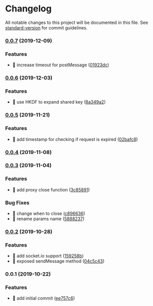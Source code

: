 # Changelog

All notable changes to this project will be documented in this file. See [standard-version](https://github.com/conventional-changelog/standard-version) for commit guidelines.

### [0.0.7](https://github.com/AElfProject/aelf-bridge/compare/v0.0.6...v0.0.7) (2019-12-09)


### Features

* 🎸 increase timeout for postMessage ([01923dc](https://github.com/AElfProject/aelf-bridge/commit/01923dc590fb63650db25d5233650ffd676e1705))

### [0.0.6](https://github.com/AElfProject/aelf-bridge/compare/v0.0.5...v0.0.6) (2019-12-03)


### Features

* 🎸 use HKDF to expand shared key ([8a349a2](https://github.com/AElfProject/aelf-bridge/commit/8a349a2a95be5736ae176ff7878b7ab49c3786be))

### [0.0.5](https://github.com/AElfProject/aelf-bridge/compare/v0.0.4...v0.0.5) (2019-11-21)


### Features

* 🎸 add timestamp for checking if request is expired ([02bafc8](https://github.com/AElfProject/aelf-bridge/commit/02bafc8468e054b233d6468487fa14e283afa702))

### [0.0.4](https://github.com/AElfProject/aelf-bridge/compare/v0.0.3...v0.0.4) (2019-11-08)

### [0.0.3](https://github.com/AElfProject/aelf-bridge/compare/v0.0.2...v0.0.3) (2019-11-04)


### Features

* 🎸 add proxy close function ([3c85891](https://github.com/AElfProject/aelf-bridge/commit/3c85891a90140bc9e105a1ab848f6eb30b617621))


### Bug Fixes

* 🐛 change when to close ([c896636](https://github.com/AElfProject/aelf-bridge/commit/c896636a3d218340b667b1e8d3602fb271b5291d))
* 🐛 rename params name ([5888237](https://github.com/AElfProject/aelf-bridge/commit/588823718f6f0f3480c714e13010f3d96cef1b8a))

### [0.0.2](https://github.com/AElfProject/aelf-bridge/compare/v0.0.1...v0.0.2) (2019-10-28)


### Features

* 🎸 add socket.io support ([159258b](https://github.com/AElfProject/aelf-bridge/commit/159258b559b72bfa4c31db5fd97099a8fc24e168))
* 🎸 exposed sendMessage method ([04c5c43](https://github.com/AElfProject/aelf-bridge/commit/04c5c43269fb2857161a1dd0e699143c470ad719))

### 0.0.1 (2019-10-22)


### Features

* 🎸 add initial commit ([ee757c6](https://github.com/AElfProject/aelf-bridge/commit/ee757c6ad9caf182301909fa80294b22f0663235))
